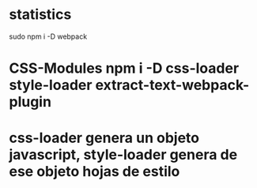 # statistics

sudo npm i -D webpack

# CSS-Modules npm i -D css-loader style-loader extract-text-webpack-plugin
# css-loader genera un objeto javascript, style-loader genera de ese objeto hojas de estilo